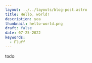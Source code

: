 ```yaml
---
layout: ../../layouts/blog-post.astro
title: Hello, world!
description: yea
thumbnail: hello-world.png
draft: false
date: 07-25-2022
keywords:
  - Fluff
---
```


todo